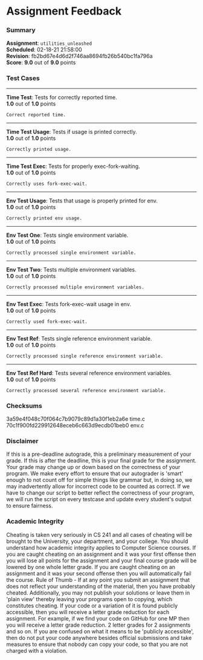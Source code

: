 # Assignment Feedback

### Summary

**Assignment**: `utilities_unleashed`  
**Scheduled**: 02-18-21 21:58:00  
**Revision**: fb2bd67e4d6d2f746aa8694fb26b540bc1fa796a  
**Score**: **9.0** out of **9.0** points

### Test Cases
---

**Time Test**: Tests for correctly reported time.  
**1.0** out of **1.0** points
```
Correct reported time.
```
---

**Time Test Usage**: Tests if usage is printed correctly.  
**1.0** out of **1.0** points
```
Correctly printed usage.
```
---

**Time Test Exec**: Tests for properly exec-fork-waiting.  
**1.0** out of **1.0** points
```
Correctly uses fork-exec-wait.
```
---

**Env Test Usage**: Tests that usage is properly printed for env.  
**1.0** out of **1.0** points
```
Correctly printed env usage.
```
---

**Env Test One**: Tests single environment variable.  
**1.0** out of **1.0** points
```
Correctly processed single environment variable.
```
---

**Env Test Two**: Tests multiple environment variables.  
**1.0** out of **1.0** points
```
Correctly processed multiple environment variables.
```
---

**Env Test Exec**: Tests fork-exec-wait usage in env.  
**1.0** out of **1.0** points
```
Correctly used fork-exec-wait.
```
---

**Env Test Ref**: Tests single reference environment variable.  
**1.0** out of **1.0** points
```
Correctly processed single reference environment variable.
```
---

**Env Test Ref Hard**: Tests several reference environment variables.  
**1.0** out of **1.0** points
```
Correctly processed several reference environment variable.
```
### Checksums

3a59e4f048c70f064c7b9079c89d1a30f1eb2a6e time.c  
70c1f900fd229912648eceb6c663d9ecdb01beb0 env.c


### Disclaimer
If this is a pre-deadline autograde, this a preliminary measurement of your grade.
If this is after the deadline, this is your final grade for the assignment.
Your grade may change up or down based on the correctness of your program.
We make every effort to ensure that our autograder is 'smart' enough to not count off
for simple things like grammar but, in doing so, we may inadvertently allow for
incorrect code to be counted as correct.
If we have to change our script to better reflect the correctness of your program,
we will run the script on every testcase and update every student's output to ensure fairness.



### Academic Integrity
Cheating is taken very seriously in CS 241 and all cases of cheating will be brought to the University, your department, and your college.
You should understand how academic integrity applies to Computer Science courses.
If you are caught cheating on an assignment and it was your first offense then you will lose all points for the assignment and your final course
grade will be lowered by one whole letter grade. If you are caught cheating on an assignment and it was your second offense then you will automatically fail the course.
Rule of Thumb - If at any point you submit an assignment that does not reflect your understanding of the material, then you have probably cheated.
Additionally, you may not publish your solutions or leave them in 'plain view' thereby leaving your programs open to copying, which constitutes cheating.
If your code or a variation of it is found publicly accessible, then you will receive a letter grade reduction for each assignment.
For example, if we find your code on GitHub for one MP then you will receive a letter grade reduction. 2 letter grades for 2 assignments and so on.
If you are confused on what it means to be 'publicly accessible', then do not put your code anywhere besides official submissions and take measures
to ensure that nobody can copy your code, so that you are not charged with a violation.


